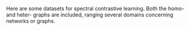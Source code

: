 Here are some datasets for spectral contrastive learning. Both the homo- and heter- graphs are included, ranging several domains concerning networks or graphs.

